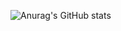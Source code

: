 ![Anurag's GitHub stats](https://github-readme-stats.vercel.app/api?username=koldin108902&show_icons=true&theme=react)
